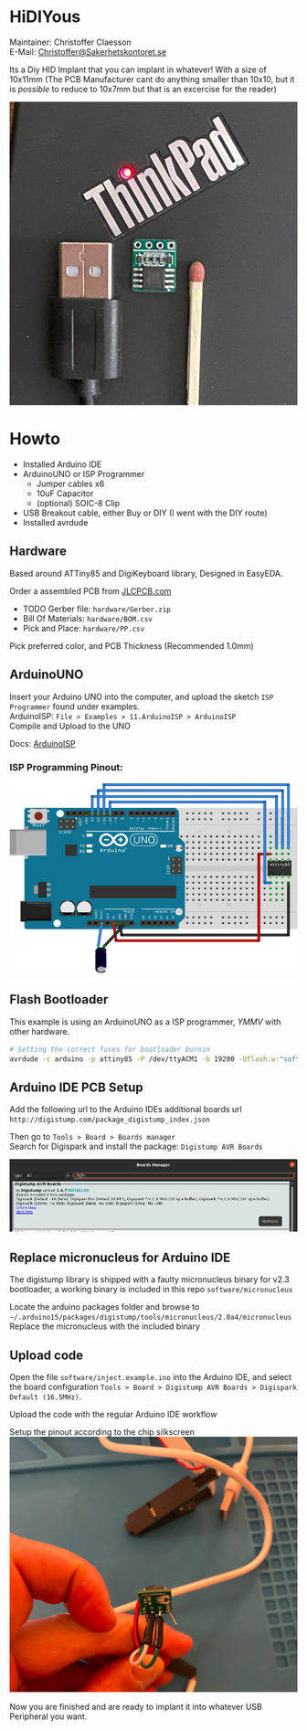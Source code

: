 # HiDIYous
Maintainer: Christoffer Claesson  
E-Mail: Christoffer@Sakerhetskontoret.se

Its a Diy HID Implant that you can implant in whatever! With a size of 10x11mm (The PCB Manufacturer cant do anything smaller than 10x10, but it is _possible_ to reduce to 10x7mm but that is an excercise for the reader)

![HiDIYous](docs/img/USB_HiDIYous.jpg)

# Howto
- Installed Arduino IDE
- ArduinoUNO or ISP Programmer
    - Jumper cables x6
    - 10uF Capacitor
    - (optional) SOIC-8 Clip
- USB Breakout cable, either Buy or DIY (I went with the DIY route)
- Installed avrdude

## Hardware
Based around ATTiny85 and DigiKeyboard library, Designed in EasyEDA.

Order a assembled PCB from [JLCPCB.com](https://cart.jlcpcb.com/quote?orderType=1&stencilLayer=2&stencilWidth=100&stencilLength=100)

- TODO Gerber file: `hardware/Gerber.zip`
- Bill Of Materials: `hardware/BOM.csv`
- Pick and Place: `hardware/PP.csv`

Pick preferred color, and PCB Thickness (Recommended 1.0mm)

## ArduinoUNO
Insert your Arduino UNO into the computer, and upload the sketch `ISP Programmer` found under examples.  
ArduinoISP: `File > Examples > 11.ArduinoISP > ArduinoISP`  
Compile and Upload to the UNO

Docs: [ArduinoISP](https://docs.arduino.cc/built-in-examples/arduino-isp/ArduinoISP)

### ISP Programming Pinout:
![](docs/img/Flashing-Boot-loader-on-ATtiny85-Schematic.png)




## Flash Bootloader
This example is using an ArduinoUNO as a ISP programmer, _YMMV_ with other hardware.

```bash
# Setting the correct fuses for bootloader burnin
avrdude -c arduino -p attiny85 -P /dev/ttyACM1 -b 19200 -Uflash:w:"software/bootloader.hex":i -U lfuse:w:0xe1:m -U hfuse:w:0xdd:m -U efuse:w:0xfe:m
```

## Arduino IDE PCB Setup
Add the following url to the Arduino IDEs additional boards url
`http://digistump.com/package_digistump_index.json`

Then go to `Tools > Board > Boards manager`  
Search for Digispark and install the package: `Digistump AVR Boards`

![](docs/img/boards_manager_digistump.png "Boards Manager Digistump library")

## Replace micronucleus for Arduino IDE
The digistump library is shipped with a faulty micronucleus binary for v2.3 bootloader, a working binary is included in this repo `software/micronucleus`

Locate the arduino packages folder and browse to 
`~/.arduino15/packages/digistump/tools/micronucleus/2.0a4/micronucleus`
Replace the micronucleus with the included binary

## Upload code
Open the file `software/inject.example.ino` into the Arduino IDE, and select the board configuration `Tools > Board > Digistump AVR Boards > Digispark Default (16.5MHz)`.  

Upload the code with the regular Arduino IDE workflow

Setup the pinout according to the chip silkscreen
![USB Pinout](docs/img/USB_Pinout.jpg)

Now you are finished and are ready to implant it into whatever USB Peripheral you want.